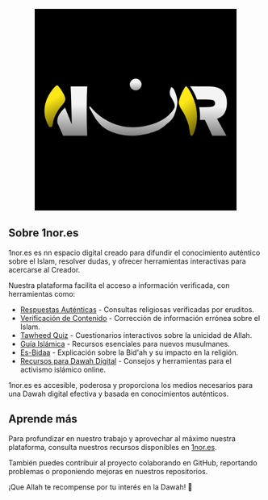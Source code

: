<p align="center"><a href="https://1nor.es" target="_blank"><img src="./LogoGradient.jpg" width="400"></a></p>


## Sobre 1nor.es

1nor.es es nn espacio digital creado para difundir el conocimiento auténtico sobre el Islam, resolver dudas, y ofrecer herramientas interactivas para acercarse al Creador.

Nuestra plataforma facilita el acceso a información verificada, con herramientas como:

- [Respuestas Auténticas](https://1nor.es) - Consultas religiosas verificadas por eruditos.
- [Verificación de Contenido](https://1nor.es) - Corrección de información errónea sobre el Islam.
- [Tawheed Quiz](https://1nor.es) - Cuestionarios interactivos sobre la unicidad de Allah.
- [Guía Islámica](https://1nor.es) - Recursos esenciales para nuevos musulmanes.
- [Es-Bidaa](https://1nor.es) - Explicación sobre la Bid'ah y su impacto en la religión.
- [Recursos para Dawah Digital](https://1nor.es) - Consejos y herramientas para el activismo islámico online.

1nor.es es accesible, poderosa y proporciona los medios necesarios para una Dawah digital efectiva y basada en conocimientos auténticos.

## Aprende más

Para profundizar en nuestro trabajo y aprovechar al máximo nuestra plataforma, consulta nuestros recursos disponibles en [1nor.es](https://1nor.es).

También puedes contribuir al proyecto colaborando en GitHub, reportando problemas o proponiendo mejoras en nuestros repositorios.

¡Que Allah te recompense por tu interés en la Dawah! 🤲
